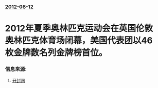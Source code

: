### [2012-08-12](/news/2012/08/12/index.md)

##### 
# 2012年夏季奥林匹克运动会在英国伦敦奥林匹克体育场闭幕，美国代表团以46枚金牌数名列金牌榜首位。




### 信息来源:

1. [开封网](http://news.kf.cn/2012/0817/9091.shtml)
